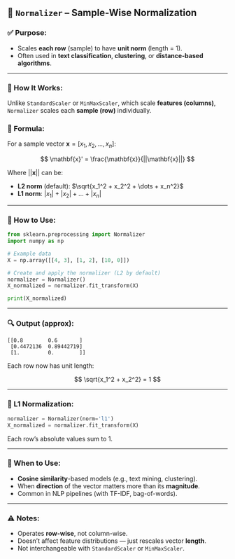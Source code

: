 ## 🔹 `Normalizer` – Sample-Wise Normalization

### ✅ Purpose:

* Scales **each row** (sample) to have **unit norm** (length = 1).
* Often used in **text classification**, **clustering**, or **distance-based algorithms**.

---

### 📌 How It Works:

Unlike `StandardScaler` or `MinMaxScaler`, which scale **features (columns)**, `Normalizer` scales each **sample (row)** individually.

### 📌 Formula:

For a sample vector $\mathbf{x} = [x_1, x_2, ..., x_n]$:

$$
\mathbf{x}' = \frac{\mathbf{x}}{||\mathbf{x}||}
$$

Where $||\mathbf{x}||$ can be:

* **L2 norm** (default): $\sqrt{x_1^2 + x_2^2 + \dots + x_n^2}$
* **L1 norm**: $|x_1| + |x_2| + \dots + |x_n|$

---

### 🔧 How to Use:

```python
from sklearn.preprocessing import Normalizer
import numpy as np

# Example data
X = np.array([[4, 3], [1, 2], [10, 0]])

# Create and apply the normalizer (L2 by default)
normalizer = Normalizer()
X_normalized = normalizer.fit_transform(X)

print(X_normalized)
```

---

### 🔍 Output (approx):

```plaintext
[[0.8        0.6       ]
 [0.4472136  0.89442719]
 [1.         0.        ]]
```

Each row now has unit length:

$$
\sqrt{x_1^2 + x_2^2} = 1
$$

---

### 🔄 L1 Normalization:

```python
normalizer = Normalizer(norm='l1')
X_normalized = normalizer.fit_transform(X)
```

Each row’s absolute values sum to 1.

---

### 📌 When to Use:

* **Cosine similarity**-based models (e.g., text mining, clustering).
* When **direction** of the vector matters more than its **magnitude**.
* Common in NLP pipelines (with TF-IDF, bag-of-words).

---

### ⚠️ Notes:

* Operates **row-wise**, not column-wise.
* Doesn’t affect feature distributions — just rescales vector **length**.
* Not interchangeable with `StandardScaler` or `MinMaxScaler`.

